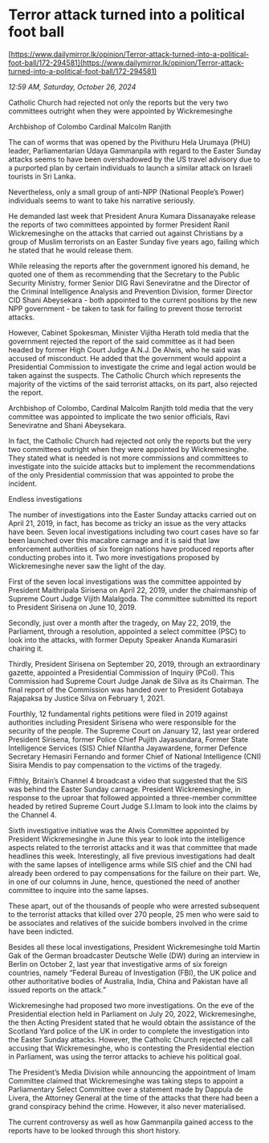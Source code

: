 # Terror attack turned into a political foot ball

[https://www.dailymirror.lk/opinion/Terror-attack-turned-into-a-political-foot-ball/172-294581](https://www.dailymirror.lk/opinion/Terror-attack-turned-into-a-political-foot-ball/172-294581)

*12:59 AM, Saturday, October 26, 2024*

Catholic Church had rejected not only the reports but the very two committees outright when they were appointed by Wickremesinghe

Archbishop of Colombo Cardinal Malcolm Ranjith

The can of worms that was opened by the Pivithuru Hela Urumaya (PHU) leader, Parliamentarian Udaya Gammanpila with regard to the Easter Sunday attacks seems to have been overshadowed by the US travel advisory due to a purported plan by certain individuals to launch a similar attack on Israeli tourists in Sri Lanka.

Nevertheless, only a small group of anti-NPP (National People’s Power) individuals seems to want to take his narrative seriously.

He demanded last week that President Anura Kumara Dissanayake release the reports of two committees appointed by former President Ranil Wickremesinghe on the attacks that carried out against Christians by a group of Muslim terrorists on an Easter Sunday five years ago, failing which he stated that he would release them.

While releasing the reports after the government ignored his demand, he quoted one of them as recommending that the Secretary to the Public Security Ministry, former Senior DIG Ravi Seneviratne and the Director of the Criminal Intelligence Analysis and Prevention Division, former Director CID Shani Abeysekara - both appointed to the current positions by the new NPP government - be taken to task for failing to prevent those terrorist attacks.

However, Cabinet Spokesman, Minister Vijitha Herath told media that the government rejected the report of the said committee as it had been headed by former High Court Judge A.N.J. De Alwis, who he said was accused of misconduct. He added that the government would appoint a Presidential Commission to investigate the crime and legal action would be taken against the suspects. The Catholic Church which represents the majority of the victims of the said terrorist attacks, on its part, also rejected the report.

Archbishop of Colombo, Cardinal Malcolm Ranjith told media that the very committee was appointed to implicate the two senior officials, Ravi Seneviratne and Shani Abeysekara.

In fact, the Catholic Church had rejected not only the reports but the very two committees outright when they were appointed by Wickremesinghe. They stated what is needed is not more commissions and committees to investigate into the suicide attacks but to implement the recommendations of the only Presidential commission that was appointed to probe the incident.

Endless investigations

The number of investigations into the Easter Sunday attacks carried out on April 21, 2019, in fact, has become as tricky an issue as the very attacks have been. Seven local investigations including two court cases have so far been launched over this macabre carnage and it is said that law enforcement authorities of six foreign nations have produced reports after conducting probes into it. Two more investigations proposed by Wickremesinghe never saw the light of the day.

First of the seven local investigations was the committee appointed by President Maithripala Sirisena on April 22, 2019, under the chairmanship of Supreme Court Judge Vijith Malalgoda. The committee submitted its report to President Sirisena on June 10, 2019.

Secondly, just over a month after the tragedy, on May 22, 2019, the Parliament, through a resolution, appointed a select committee (PSC) to look into the attacks, with former Deputy Speaker Ananda Kumarasiri chairing it.

Thirdly, President Sirisena on September 20, 2019, through an extraordinary gazette, appointed a Presidential Commission of Inquiry (PCoI). This Commission had Supreme Court Judge Janak de Silva as its Chairman. The final report of the Commission was handed over to President Gotabaya Rajapaksa by Justice Silva on February 1, 2021.

Fourthly, 12 fundamental rights petitions were filed in 2019 against authorities including President Sirisena who were responsible for the security of the people. The Supreme Court on January 12, last year ordered President Sirisena, former Police Chief Pujith Jayasundara, Former State Intelligence Services (SIS) Chief Nilantha Jayawardene, former Defence Secretary Hemasiri Fernando and former Chief of National Intelligence (CNI) Sisira Mendis to pay compensation to the victims of the tragedy.

Fifthly, Britain’s Channel 4 broadcast a video that suggested that the SIS was behind the Easter Sunday carnage. President Wickremesinghe, in response to the uproar that followed appointed a three-member committee headed by retired Supreme Court Judge S.I.Imam to look into the claims by the Channel 4.

Sixth investigative initiative was the Alwis Committee appointed by President Wickremesinghe in June this year to look into the intelligence aspects related to the terrorist attacks and it was that committee that made headlines this week. Interestingly, all five previous investigations had dealt with the same lapses of intelligence arms while SIS chief and the CNI had already been ordered to pay compensations for the failure on their part. We, in one of our columns in June, hence, questioned the need of another committee to inquire into the same lapses.

These apart, out of the thousands of people who were arrested subsequent to the terrorist attacks that killed over 270 people, 25 men who were said to be associates and relatives of the suicide bombers involved in the crime have been indicted.

Besides all these local investigations, President Wickremesinghe told Martin Gak of the German broadcaster Deutsche Welle (DW) during an interview in Berlin on October 2, last year that investigative arms of six foreign countries, namely “Federal Bureau of Investigation (FBI), the UK police and other authoritative bodies of Australia, India, China and Pakistan have all issued reports on the attack.”

Wickremesinghe had proposed two more investigations. On the eve of the Presidential election held in Parliament on July 20, 2022, Wickremesinghe, the then Acting President stated that he would obtain the assistance of the Scotland Yard police of the UK in order to complete the investigation into the Easter Sunday attacks. However, the Catholic Church rejected the call accusing that Wickremesinghe, who is contesting the Presidential election in Parliament, was using the terror attacks to achieve his political goal.

The President’s Media Division while announcing the appointment of Imam Committee claimed that Wickremesinghe was taking steps to appoint a Parliamentary Select Committee over a statement made by Dappula de Livera, the Attorney General at the time of the attacks that there had been a grand conspiracy behind the crime. However, it also never materialised.

The current controversy as well as how Gammanpila gained access to the reports have to be looked through this short history.

